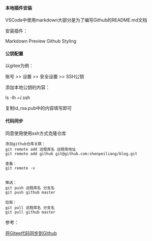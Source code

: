 #### 本地插件安装
VSCode中使用markdown大部分是为了编写Github的README.md文档

安装插件：

Markdown Preview Github Styling

#### 公钥配置
以gitee为例：

账号 >> 设置 >> 安全设置 >> SSH公钥

添加本地公钥的内容：

ls -lh ~/.ssh

复制id_rsa.pub中的内容填写即可

#### 代码同步

同意使用使用ssh方式克隆仓库

```
添加github仓库关联：
git remote add 远程库名 远程库地址
git remote add github git@github.com:shenpeiliang/blog.git

查看：
git remote -v


推送：
git push 远程库名 分支名
git push github master

拉取：
git pull 远程库名 分支名
git pull github master
```

参考：

[将Gitee代码同步到Github](https://blog.csdn.net/icansoicrazy/article/details/116454389?utm_medium=distribute.pc_aggpage_search_result.none-task-blog-2~aggregatepage~first_rank_ecpm_v1~rank_v31_ecpm-1-116454389.pc_agg_new_rank&utm_term=gitee%E4%BB%93%E5%BA%93%E8%87%AA%E5%8A%A8%E5%90%8C%E6%AD%A5%E5%88%B0github&spm=1000.2123.3001.4430)
